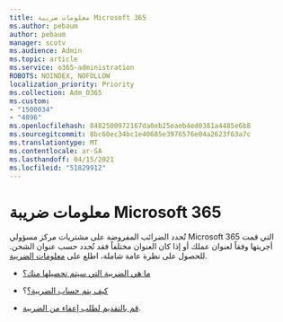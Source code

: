 ```yaml
---
title: معلومات ضريبة Microsoft 365
ms.author: pebaum
author: pebaum
manager: scotv
ms.audience: Admin
ms.topic: article
ms.service: o365-administration
ROBOTS: NOINDEX, NOFOLLOW
localization_priority: Priority
ms.collection: Adm_O365
ms.custom:
- "1500034"
- "4896"
ms.openlocfilehash: 8482500972167da0eb25eaeb4ed0381a4485e6b8
ms.sourcegitcommit: 8bc60ec34bc1e40685e3976576e04a2623f63a7c
ms.translationtype: MT
ms.contentlocale: ar-SA
ms.lasthandoff: 04/15/2021
ms.locfileid: "51829912"
---
```

# <a name="microsoft-365-tax-information"></a>معلومات ضريبة Microsoft 365

تُحدد الضرائب المفروضة على مشتريات مركز مسؤولي Microsoft 365 التي قمت أجريتها وفقاً لعنوان عملك أو إذا كان العنوان مختلفاً فقد تُحدد حسب عنوان الشحن. للحصول على نظرة عامة شاملة، اطلع على [معلومات الضريبة](https://docs.microsoft.com/microsoft-365/commerce/billing-and-payments/tax-information?view=o365-worldwide).

- [ما هي الضريبة التي سيتم تحصيلها منك؟](https://docs.microsoft.com/microsoft-365/commerce/billing-and-payments/tax-information?view=o365-worldwide#what-tax-will-i-be-charged) 

- [كيف يتم حساب الضريبة؟](https://docs.microsoft.com/microsoft-365/commerce/billing-and-payments/tax-information?view=o365-worldwide#how-taxes-are-calculated)؟

- [قم بالتقديم لطلب إعفاء من الضريبة](https://docs.microsoft.com/microsoft-365/commerce/billing-and-payments/tax-information?view=o365-worldwide#apply-for-tax-exempt-status).
